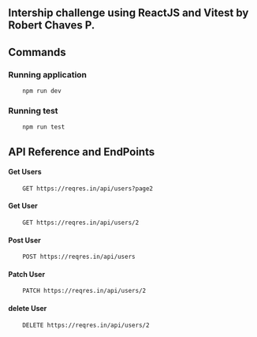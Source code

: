 ## Intership challenge using ReactJS and Vitest by Robert Chaves P.

## Commands

### Running application
```
    npm run dev
```

### Running test
```powershell
    npm run test
```

## API Reference and EndPoints

#### Get Users
```http
    GET https://reqres.in/api/users?page2
```

#### Get User
```http
    GET https://reqres.in/api/users/2
```

#### Post User
```http
    POST https://reqres.in/api/users
```

#### Patch User
```http
    PATCH https://reqres.in/api/users/2
```

#### delete User
```http
    DELETE https://reqres.in/api/users/2
```